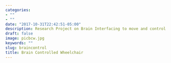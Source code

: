 ```yaml
---
categories:
- ""
- ""
date: "2017-10-31T22:42:51-05:00"
description: Research Project on Brain Interfacing to move and control a wheelchair
draft: false
image: picbcw.jpg
keywords: ""
slug: braincontrol
title: Brain Controlled Wheelchair
---
```

